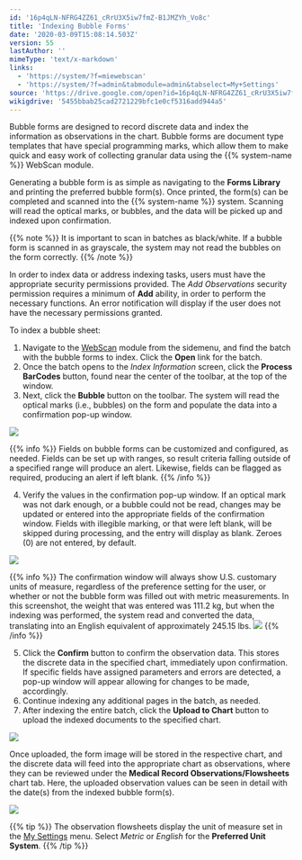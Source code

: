 ```yaml
---
id: '16p4qLN-NFRG4ZZ61_cRrU3X5iw7fmZ-B1JMZYh_Vo8c'
title: 'Indexing Bubble Forms'
date: '2020-03-09T15:08:14.503Z'
version: 55
lastAuthor: ''
mimeType: 'text/x-markdown'
links:
  - 'https://system/?f=miewebscan'
  - 'https://system/?f=admin&tabmodule=admin&tabselect=My+Settings'
source: 'https://drive.google.com/open?id=16p4qLN-NFRG4ZZ61_cRrU3X5iw7fmZ-B1JMZYh_Vo8c'
wikigdrive: '5455bbab25cad2721229bfc1e0cf5316add944a5'
---
```

Bubble forms are designed to record discrete data and index the information as observations in the chart. Bubble forms are document type templates that have special programming marks, which allow them to make quick and easy work of collecting granular data using the {{% system-name %}} WebScan module.

Generating a bubble form is as simple as navigating to the **Forms Library** and printing the preferred bubble form(s). Once printed, the form(s) can be completed and scanned into the {{% system-name %}} system. Scanning will read the optical marks, or bubbles, and the data will be picked up and indexed upon confirmation.

{{% note %}}
It is important to scan in batches as black/white. If a bubble form is scanned in as grayscale, the system may not read the bubbles on the form correctly.
{{% /note %}}

In order to index data or address indexing tasks, users must have the appropriate security permissions provided. The *Add Observations* security permission requires a minimum of **Add** ability, in order to perform the necessary functions. An error notification will display if the user does not have the necessary permissions granted.

To index a bubble sheet:

1. Navigate to the [WebScan](https://system/?f=miewebscan) module from the sidemenu, and find the batch with the bubble forms to index. Click the <strong>Open</strong> link for the batch.
2. Once the batch opens to the <em>Index Information</em> screen, click the <strong>Process BarCodes</strong> button, found near the center of the toolbar, at the top of the window.
3. Next, click the <strong>Bubble</strong> button on the toolbar. The system will read the optical marks (i.e., bubbles) on the form and populate the data into a confirmation pop-up window.

![](../indexing-bubble-forms.assets/6b8c15ff2922fd91cdc1e1cb2b35b2e6.png)

{{% info %}}
Fields on bubble forms can be customized and configured, as needed. Fields can be set up with ranges, so result criteria falling outside of a specified range will produce an alert. Likewise, fields can be flagged as required, producing an alert if left blank.
{{% /info %}}

4. Verify the values in the confirmation pop-up window. If an optical mark was not dark enough, or a bubble could not be read, changes may be updated or entered into the appropriate fields of the confirmation window. Fields with illegible marking, or that were left blank, will be skipped during processing, and the entry will display as blank. Zeroes (0) are not entered, by default.

![](../indexing-bubble-forms.assets/8a1d2ab7522426a65f073bec4bcbd6d4.png)

{{% info %}}
The confirmation window will always show U.S. customary units of measure, regardless of the preference setting for the user, or whether or not the bubble form was filled out with metric measurements. In this screenshot, the weight that was entered was 111.2 kg, but when the indexing was performed, the system read and converted the data, translating into an English equivalent of approximately 245.15 lbs.
![](../indexing-bubble-forms.assets/2ba615d1816a8baa3ebc086aa29d0b87.png)
{{% /info %}}

5. Click the <strong>Confirm</strong> button to confirm the observation data. This stores the discrete data in the specified chart, immediately upon confirmation. If specific fields have assigned parameters and errors are detected, a pop-up window will appear allowing for changes to be made, accordingly.
6. Continue indexing any additional pages in the batch, as needed.
7. After indexing the entire batch, click the <strong>Upload to Chart</strong> button to upload the indexed documents to the specified chart.

![](../indexing-bubble-forms.assets/ed3f143470652073174492b23f9f01ca.png)

Once uploaded, the form image will be stored in the respective chart, and the discrete data will feed into the appropriate chart as observations, where they can be reviewed under the **Medical Record Observations/Flowsheets** chart tab. Here, the uploaded observation values can be seen in detail with the date(s) from the indexed bubble form(s).

![](../indexing-bubble-forms.assets/747f9d776d31651062a66b29871ac6ca.png)

{{% tip %}}
The observation flowsheets display the unit of measure set in the [My Settings](https://system/?f=admin&tabmodule=admin&tabselect=My+Settings) menu. Select *Metric* or *English* for the **Preferred Unit System**.
{{% /tip %}}
